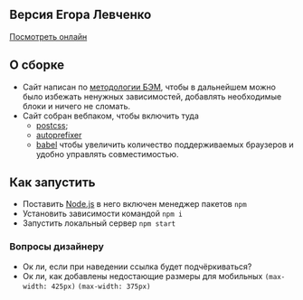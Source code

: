 ## Версия Егора Левченко
[Посмотреть онлайн](https://furtivite.github.io/kurmak-certs-layout/)

## О сборке
- Сайт написан по [методологии БЭМ](https://ru.bem.info), чтобы в дальнейшем можно было избежать ненужных зависимостей, добавлять необходимые блоки и ничего не сломать.
- Сайт собран вебпаком, чтобы включить туда
  - [postcss](https://postcss.org);
  - [autoprefixer](https://github.com/postcss/autoprefixer)
  - [babel](https://babeljs.io)
  чтобы увеличить количество поддерживаемых браузеров и удобно управлять совместимостью.

## Как запустить
- Поставить [Node.js](https://nodejs.org/en/) в него включен менеджер пакетов `npm`
- Установить зависимости командой `npm i`
- Запустить локальный сервер `npm start`

### Вопросы дизайнеру
- Ок ли, если при наведении ссылка будет подчёркиваться?
- Ок ли, как добавлены недостающие размеры для мобильных `(max-width: 425px)` `(max-width: 375px)`
